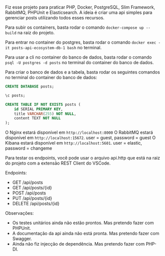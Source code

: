 Fiz esse projeto para praticar PHP, Docker, PostgreSQL, Slim Framework, RabbitMQ, PHPUnit e Elasticsearch. 
A ideia é criar uma api simples para gerenciar posts utilizando todos esses recursos.

Para subir os containers, basta rodar o comando `docker-compose up --build` na raiz do projeto.

Para entrar no container do postgres, basta rodar o comando `docker exec -it posts-api-ecosystem-db-1 bash` no terminal.

Para usar a cli no container do banco de dados, basta rodar o comando `psql -U postgres -d posts` no terminal do container do banco de dados.

Para criar o banco de dados e a tabela, basta rodar os seguintes comandos no terminal do container do banco de dados:
```sql
CREATE DATABASE posts;

\c posts;

CREATE TABLE IF NOT EXISTS posts (
    id SERIAL PRIMARY KEY,
    title VARCHAR(255) NOT NULL,
    content TEXT NOT NULL
);
```
O Nginx estará disponível em `http://localhost:8000` 
O RabbitMQ estará disponível em  `http://localhost:15672`. user = guest, password = guest
O Kibana estará disponível em `http://localhost:5601`. user = elastic, password = changeme

Para testar os endpoints, você pode usar o arquivo api.http que está na raiz do projeto com a extensão REST Client do VSCode.

Endpoints:
- GET /api/posts
- GET /api/posts/{id}
- POST /api/posts
- PUT /api/posts/{id}
- DELETE /api/posts/{id}

Observações: 
- Os testes unitários ainda não estão prontos. Mas pretendo fazer com PHPUnit.
- A documentação da api ainda não está pronta. Mas pretendo fazer com Swagger.
- Ainda não fiz injecção de dependência. Mas pretendo fazer com PHP-DI.
